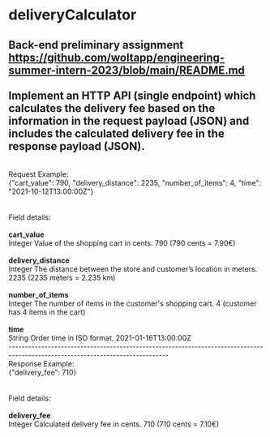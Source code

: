 # deliveryCalculator
Back-end preliminary assignment https://github.com/woltapp/engineering-summer-intern-2023/blob/main/README.md
<br>
<br>
Implement an HTTP API (single endpoint) which calculates the delivery fee based on the information in the request payload (JSON) and 
includes the calculated delivery fee in the response payload (JSON).
<br>
-------------------------------------------------------------------------------------------------------------------------------
<br>
Request
Example:<br>
{"cart_value": 790, "delivery_distance": 2235, "number_of_items": 4, "time": "2021-10-12T13:00:00Z"}<br>
<br>
<br>
Field details:<br><br>
<b>cart_value</b><br>	        Integer	Value of the shopping cart in cents.	790 (790 cents = 7.90€)<br><br>
<b>delivery_distance</b><br>	Integer	The distance between the store and customer’s location in meters.	2235 (2235 meters = 2.235 km)<br><br>
<b>number_of_items</b><br> 	Integer	The number of items in the customer's shopping cart.	4 (customer has 4 items in the cart)<br><br>
<b>time</b><br>	            String	Order time in ISO format.	2021-01-16T13:00:00Z
<br>
-------------------------------------------------------------------------------------------------------------------------------
<br>
Response
Example:<br>
{"delivery_fee": 710}<br>
<br>
<br>
Field details:<br><br>
<b>delivery_fee</b><br>	    Integer	Calculated delivery fee in cents.	710 (710 cents = 7.10€)
